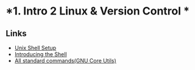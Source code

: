 
# *1. Intro 2 Linux & Version Control *

## Links
* [Unix Shell Setup](http://swcarpentry.github.io/shell-novice/setup.html)
* [Introducing the Shell](http://swcarpentry.github.io/shell-novice/setup.html)
* [All standard commands(GNU Core Utils)](http://www.gnu.org/software/coreutils/manual/html_node/index.html)

